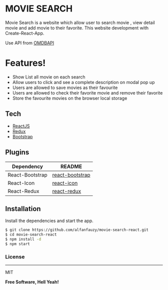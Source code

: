 # MOVIE SEARCH

Movie Search is a website which allow user to search movie , view detail movie and add movie to their favorite. This website development with Create-React-App.

Use API from [OMDBAPI](http://www.omdbapi.com/)

# Features!

  - Show List all movie on each search
  - Allow users to click and see a complete description on modal pop up
  - Users are allowed to save movies as their favourite
  - Users are allowed to check their favorite movie and remove their favorite
  - Store the favourite movies on the browser local storage

## Tech

* [ReactJS](https://breakdance.github.io/breakdance/)
* [Redux](https://www.github.com/reduxjs/redux)
* [Bootstrap](https://github.com/react-bootstrap/react-bootstrap)

## Plugins

| Dependency | README |
| ------ | ------ |
| React-Bootstrap | [react-bootstrap](https://github.com/react-bootstrap/react-bootstrap) |
| React-Icon | [react-icon](https://react-icons.github.io/react-icons/) |
| React-Redux | [react-redux](https://github.com/reduxjs/react-redux) |

## Installation

Install the dependencies and start the app.

```sh
$ git clone https://github.com/alfanfauzy/movie-search-react.git
$ cd movie-search-react
$ npm install -d
$ npm start
```

### License
----
MIT

**Free Software, Hell Yeah!**